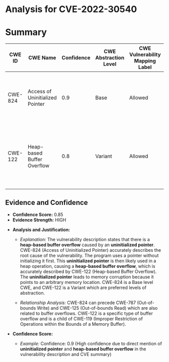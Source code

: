 # Analysis for CVE-2022-30540

# Summary
| CWE ID | CWE Name | Confidence | CWE Abstraction Level | CWE Vulnerability Mapping Label | CWE-Vulnerability Mapping Notes |
|---|---|---|---|---|---|
| CWE-824 | Access of Uninitialized Pointer | 0.9 | Base | Allowed | This is the primary root cause, the **uninitialized pointer** is then used to cause the overflow |
| CWE-122 | Heap-based Buffer Overflow | 0.8 | Variant | Allowed | This is a weakness, caused by the uninitialized pointer, leading to **heap-based buffer overflow**. |

## Evidence and Confidence

*   **Confidence Score:** 0.85
*   **Evidence Strength:** HIGH

- **Analysis and Justification:**  
  - *Explanation:* The vulnerability description states that there is a **heap-based buffer overflow** caused by an **uninitialized pointer**. CWE-824 (Access of Uninitialized Pointer) accurately describes the root cause of the vulnerability. The program uses a pointer without initializing it first. This **uninitialized pointer** is then likely used in a heap operation, causing a **heap-based buffer overflow**, which is accurately described by CWE-122 (Heap-based Buffer Overflow). The **uninitialized pointer** leads to memory corruption because it points to an arbitrary memory location. CWE-824 is a Base level CWE, and CWE-122 is a Variant which are preferred levels of abstraction.
  
  - *Relationship Analysis:* CWE-824 can precede CWE-787 (Out-of-bounds Write) and CWE-125 (Out-of-bounds Read) which are also related to buffer overflows. CWE-122 is a specific type of buffer overflow and is a child of CWE-119 (Improper Restriction of Operations within the Bounds of a Memory Buffer).

- **Confidence Score:**  
  - *Example:* Confidence: 0.9 (High confidence due to direct mention of **uninitialized pointer** and **heap-based buffer overflow** in the vulnerability description and CVE summary)